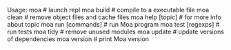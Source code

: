 Usage:
  moa                # launch repl
  moa build          # compile to a executable file
  moa clean          # remove object files and cache files
  moa help [topic]   # for more info about topic
  moa run [commands] # run Moa program
  moa test [regexps] # run tests
  moa tidy           # remove unused modules
  moa update         # update versions of dependencies
  moa version        # print Moa version
